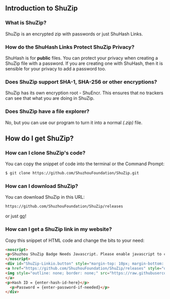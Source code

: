 ## Introduction to ShuZip
### What is ShuZip?
ShuZip is an encrypted zip with passwords or just ShuHash Links.
### How do the ShuHash Links Protect ShuZip Privacy?
ShuHash is for **public** files. You can protect your privacy when creating a ShuZip file with a password. If you are creating one with ShuHash, then it is sensible for your privacy to add a password too.
### Does ShuZip support SHA-1, SHA-256 or other encryptions?
ShuZip has its own encryption root - ShuEncr. This ensures that no trackers can see that what you are doing in ShuZip.
### Does ShuZip have a file explorer?
No, but you can use our program to turn it into a normal *(.zip)* file.
## How do I get ShuZip?
### How can I clone ShuZip's code?
You can copy the snippet of code into the terminal or the Command Prompt:
```Markdown
$ git clone https://github.com/ShuzhouFoundation/ShuZip.git
```
### How can I download ShuZip?
You can download ShuZip in this URL:
```Markdown
https://github.com/ShuzhouFoundation/ShuZip/releases
```
or just [go](https://github.com/ShuzhouFoundation/ShuZip/releases)!
### How can I get a ShuZip link in my website?
Copy this snippet of HTML code and change the bits to your need:
```Markdown
<noscript>
<p>Shuzhou ShuZip Badge Needs Javascript. Please enable javascript to continue.</p>
</noscript>
<div id="ShuZip-Linkio.button" style="margin-top: 10px; margin-bottom: 10px;">
<a href="https://github.com/ShuzhouFoundation/ShuZip/releases" style="outline: none; border: none;">
<img style="outline: none; border: none;" src="https://raw.githubusercontent.com/ShuzhouFoundation/ShuZip/master/pictures/downloadzipviashuziphash.png" alt="Download ShuZip">
</a>
<p>Hash ID = {enter-hash-id-here}</p>
  <p>Password = {enter-password-if-needed}</p>
</div>
```
